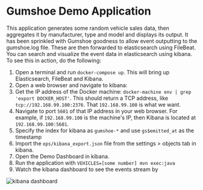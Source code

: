 # Gumshoe Demo Application
This application generates some random vehicle sales data, then aggregates it
by manufacturer, type and model and displays its output.  It has been sprinkled
with Gumshoe goodness to allow event outputting to the gumshoe.log file.  These
are then forwarded to elasticsearch using FileBeat.  You can search and
visualize the event data in elasticsearch using kibana.  To see this in action,
do the following:

1. Open a terminal and run ```docker-compose up```.  This will bring up
Elasticsearch, FileBeat and Kibana.
2. Open a web browser and navigate to kibana:
  1. Get the IP address of the Docker machine:
  ```docker-machine env | grep 'export DOCKER_HOST'```. This should return a
  TCP address, like ```tcp://192.168.99.100:2376```. That ```192.168.99.100```
  is what we want.
  2. Navigate to port ```5601``` of that IP address in your web browser. For
  example, if ```192.168.99.100``` is the machine's IP, then Kibana is located
  at ```192.168.99.100:5601```.
3. Specify the index for kibana as ```gumshoe-*``` and use ```gs$emitted_at```
as the timestamp
4. Import the ```ops/kibana_export.json``` file from the settings > objects
tab in kibana.
5. Open the Demo Dashboard in kibana.
6. Run the application with ```VEHICLES=[some number] mvn exec:java```
7. Watch the kibana dashboard to see the events stream by

![kibana dashboard](kibana_dashboard.png)

